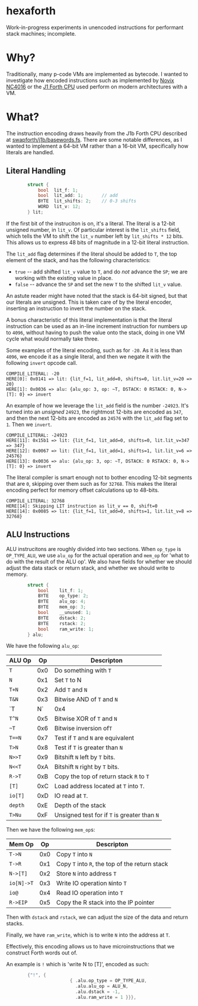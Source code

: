 # hexaforth

Work-in-progress experiments in unencoded instructions for performant stack machines; incomplete.

# Why?

Traditionally, many p-code VMs are implemented as bytecode. I wanted to investigate how encoded instructions such as implemented by [Novix NC4016](https://users.ece.cmu.edu/~koopman/stack_computers/sec4_4.html) or the [J1 Forth CPU](https://excamera.com/files/j1.pdf) used perform on modern architectures with a VM.

# What?

The instruction encoding draws heavily from the J1b Forth CPU described at [swapforth/j1b/basewords.fs](https://github.com/jamesbowman/swapforth/blob/master/j1b/basewords.fs).  There are some notable differences, as I wanted to implement a 64-bit VM rather than a 16-bit VM, specifically how literals are handled.

## Literal Handling

```c
        struct {
            bool  lit_f: 1;
            bool  lit_add: 1;       // add
            BYTE  lit_shifts: 2;    // 0-3 shifts
            WORD  lit_v: 12;
        } lit;
```

If the first bit of the instruciton is on, it's a literal.  The literal is a 12-bit unsigned number, in `lit_v`.  Of particular interest is the `lit_shifts` field, which tells the VM to shift the `lit_v` number left by `lit_shifts * 12` bits.  This allows us to express 48 bits of magnitude in a 12-bit literal instruction.

The `lit_add` flag determines if the literal should be added to `T`, the top element of the stack, and has the following characteristics:
* `true` -- add shifted `lit_v` value to `T`, and do *not* advance the `SP`; we are working with the existing value in place.
* `false` -- advance the `SP` and set the new `T` to the shifted `lit_v` value.

An astute reader might have noted that the stack is 64-bit signed, but that our literals are unsigned.  This is taken care of by the literal encoder, inserting an instruction to invert the number on the stack.

A bonus characteristic of this literal implementation is that the literal instruction can be used as an in-line increment instruction for numbers up to `4096`, without having to push the value onto the stack, doing in one VM cycle what would normally take three.

Some examples of the literal encoding, such as for `-20`.  As it is less than `4096`, we encode it as a single literal, and then we negate it with the following `invert` opcode call.

```
COMPILE_LITERAL: -20
HERE[0]: 0x0141 => lit: {lit_f=1, lit_add=0, shifts=0, lit.lit_v=20 => 20}
HERE[1]: 0x0036 => alu: {alu_op: 3, op: ~T, DSTACK: 0 RSTACK: 0, N->[T]: 0} => invert
```

An example of how we leverage the `lit_add` field is the number `-24923`.  It's turned into an *unsigned* `24923`, the rightmost 12-bits are encoded as `347`, and then the next 12-bits are encoded as `24576` with the `lit_add` flag set to `1`.  Then we `invert`.

```
COMPILE_LITERAL: -24923
HERE[11]: 0x15b1 => lit: {lit_f=1, lit_add=0, shifts=0, lit.lit_v=347 => 347}
HERE[12]: 0x0067 => lit: {lit_f=1, lit_add=1, shifts=1, lit.lit_v=6 => 24576}
HERE[13]: 0x0036 => alu: {alu_op: 3, op: ~T, DSTACK: 0 RSTACK: 0, N->[T]: 0} => invert
```

The literal compiler is smart enough not to bother encoding 12-bit segments that are `0`, skipping over them such as for `32768`.  This makes the literal encoding perfect for memory offset calculations up to 48-bits.

```
COMPILE_LITERAL: 32768
HERE[14]: Skipping LIT instruction as lit_v == 0, shift=0
HERE[14]: 0x0085 => lit: {lit_f=1, lit_add=0, shifts=1, lit.lit_v=8 => 32768}
```

## ALU Instructions

ALU instrucitons are roughly divided into two sections.  When `op_type` is `OP_TYPE_ALU`, we use `alu_op` for the actual operation and `mem_op` for 'what to do with the result of the ALU op'.  We also have fields for whether we should adjust the data stack or return stack, and whether we should write to memory.

```c
        struct {
            bool    lit_f: 1;
            BYTE    op_type: 2;
            BYTE    alu_op: 4;
            BYTE    mem_op: 3;
            bool    __unused: 1;
            BYTE    dstack: 2;
            BYTE    rstack: 2;
            bool    ram_write: 1;
        } alu;
```

We have the following `alu_op`:

| ALU Op  | Op  | Descripton                                   |
|---------|-----|----------------------------------------------|
| `T`     | 0x0 | Do something with `T`                        |
| `N`     | 0x1 | Set `T` to N                                 |
| `T+N`   | 0x2 | Add `T` and `N`                              |
| `T&N`   | 0x3 | Bitwise AND of `T` and `N`                   |
| `T|N`   | 0x4 | Bitwise OR of `T` and `N`                    |
| `T^N`   | 0x5 | Bitwise XOR of `T` and `N`                   |
| `~T`    | 0x6 | Bitwise inversion of`T`                      |                  
| `T==N`  | 0x7 | Test if `T` and `N` are equivalent           |
| `T>N`   | 0x8 | Test if `T` is greater than `N`|             |
| `N>>T`  | 0x9 | Bitshift `N` left by `T` bits.               |
| `N<<T`  | 0xA | Bitshift `N` right by `T` bits.              |
| `R->T`  | 0xB | Copy the top of return stack `R` to `T`      |
| `[T]`   | 0xC | Load address located at `T` into `T`.        |
| `io[T]` | 0xD | IO read at `T`.                              |
| `depth` | 0xE | Depth of the stack                           |
| `T>Nu`  | 0xF | Unsigned test for if `T` is greater than `N` |

Then we have the following `mem_op`s:

| Mem Op    | Op  | Descripton                                     |
|-----------|-----|------------------------------------------------|
| `T->N`    | 0x0 | Copy `T` into `N`                              |
| `T->R`    | 0x1 | Copy `T` into `R`, the top of the return stack |
| `N->[T]`  | 0x2 | Store `N` into address `T`                     |
| `io[N]->T`| 0x3 | Write IO operation `N`into `T`                 |
| `io@`     | 0x4 | Read IO operation into `T`                     |
| `R->EIP`  | 0x5 | Copy the R stack into the IP pointer           |

Then with `dstack` and `rstack`, we can adjust the size of the data and return stacks.

Finally, we have `ram_write`, which is to write `N` into the address at `T`.

Effectively, this encoding allows us to have microinstructions that we construct Forth words out of.

An example is `!` which is 'write N to [T]', encoded as such:

```c
        {"!", {
                        { .alu.op_type = OP_TYPE_ALU,
                          .alu.alu_op = ALU_N,
                          .alu.dstack = -1,
                          .alu.ram_write = 1 }}},
```

